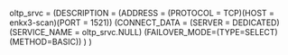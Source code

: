 oltp_srvc =
  (DESCRIPTION =
    (ADDRESS = (PROTOCOL = TCP)(HOST = enkx3-scan)(PORT = 1521))
    (CONNECT_DATA =
      (SERVER = DEDICATED)
      (SERVICE_NAME = oltp_srvc.NULL)
      (FAILOVER_MODE=(TYPE=SELECT)(METHOD=BASIC))
    )
  )
